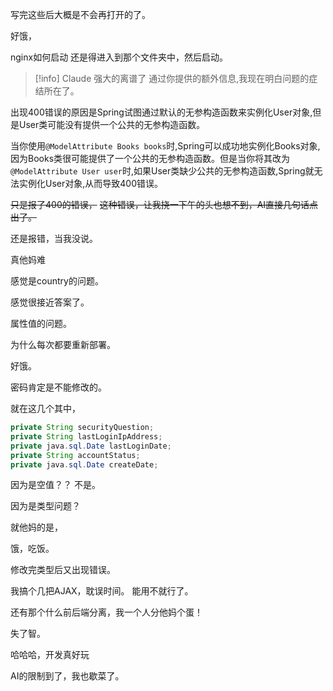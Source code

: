 写完这些后大概是不会再打开的了。

好饿，

nginx如何启动
还是得进入到那个文件夹中，然后启动。


> [!info] Claude 强大的离谱了
> 通过你提供的额外信息,我现在明白问题的症结所在了。
>
出现400错误的原因是Spring试图通过默认的无参构造函数来实例化User对象,但是User类可能没有提供一个公共的无参构造函数。
>
当你使用`@ModelAttribute Books books`时,Spring可以成功地实例化Books对象,因为Books类很可能提供了一个公共的无参构造函数。但是当你将其改为`@ModelAttribute User user`时,如果User类缺少公共的无参构造函数,Spring就无法实例化User对象,从而导致400错误。
>

~~只是报了400的错误，~~
~~这种错误，让我挠一下午的头也想不到，AI直接几句话点出了。~~

还是报错，当我没说。

真他妈难

感觉是country的问题。

感觉很接近答案了。

属性值的问题。

为什么每次都要重新部署。

好饿。

密码肯定是不能修改的。

就在这几个其中，

```java
private String securityQuestion;  
private String lastLoginIpAddress;  
private java.sql.Date lastLoginDate;  
private String accountStatus;  
private java.sql.Date createDate;
```

因为是空值？？ 不是。

因为是类型问题？

就他妈的是，

饿，吃饭。

修改完类型后又出现错误。

我搞个几把AJAX，耽误时间。
能用不就行了。

还有那个什么前后端分离，我一个人分他妈个蛋！

失了智。

哈哈哈，开发真好玩

AI的限制到了，我也歇菜了。
